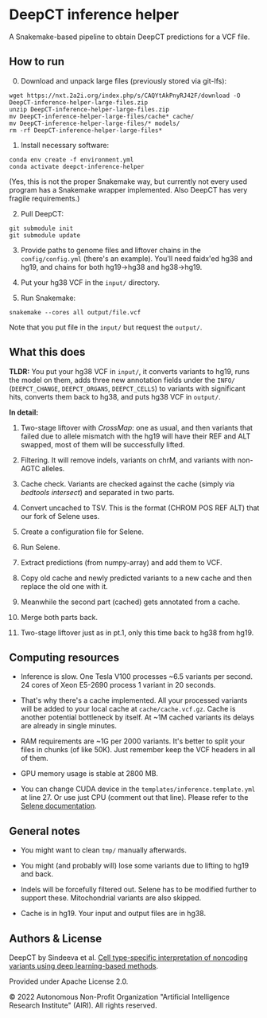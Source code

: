 # DeepCT inference helper

A Snakemake-based pipeline to obtain DeepCT predictions
for a VCF file.

## How to run

0. Download and unpack large files (previously stored via git-lfs):
```
wget https://nxt.2a2i.org/index.php/s/CAQYtAkPnyRJ42F/download -O DeepCT-inference-helper-large-files.zip
unzip DeepCT-inference-helper-large-files.zip
mv DeepCT-inference-helper-large-files/cache* cache/
mv DeepCT-inference-helper-large-files/* models/
rm -rf DeepCT-inference-helper-large-files*
```

1. Install necessary software:
```
conda env create -f environment.yml
conda activate deepct-inference-helper
```
(Yes, this is not the proper Snakemake way,
but currently not every used program has
a Snakemake wrapper implemented.
Also DeepCT has very fragile requirements.)

2. Pull DeepCT:
```
git submodule init
git submodule update
```

3. Provide paths to genome files and liftover chains 
in the `config/config.yml` (there's an example). 
You'll need faidx'ed hg38 and hg19, and chains for both 
hg19→hg38 and hg38→hg19.

4. Put your hg38 VCF in the `input/` directory. 

5. Run Snakemake:
```
snakemake --cores all output/file.vcf
```
Note that you put file in the `input/` but request the `output/`.

## What this does

**TLDR:** You put your hg38 VCF in `input/`, 
it converts variants to hg19, runs the model on them, 
adds three new annotation fields under the `INFO/` 
(`DEEPCT_CHANGE`, `DEEPCT_ORGANS`, `DEEPCT_CELLS`) 
to variants with significant hits, converts them back to hg38, 
and puts hg38 VCF in `output/`.

**In detail:**

1. Two-stage liftover with _CrossMap_: one as usual, 
and then variants that failed due to allele mismatch with the hg19 
will have their REF and ALT swapped, 
most of them will be successfully lifted.

2. Filtering. It will remove indels, variants on chrM, 
and variants with non-AGTC alleles.

3. Cache check. Variants are checked against the cache
(simply via _bedtools intersect_) and separated in two parts.

4. Convert uncached to TSV. This is the format (CHROM POS REF ALT)
that our fork of Selene uses.

5. Create a configuration file for Selene. 

6. Run Selene.

7. Extract predictions (from numpy-array) and add them to VCF.

8. Copy old cache and newly predicted variants to a new cache 
and then replace the old one with it.

9. Meanwhile the second part (cached) gets annotated from a cache.

10. Merge both parts back.

11. Two-stage liftover just as in pt.1, 
only this time back to hg38 from hg19.

## Computing resources

* Inference is slow.
One Tesla V100 processes ~6.5 variants per second. 
24 cores of Xeon E5-2690 process 1 variant in 20 seconds.

* That's why there's a cache implemented.
All your processed variants will be added to 
your local cache at `cache/cache.vcf.gz`.
Cache is another potential bottleneck by itself. 
At ~1M cached variants its delays are already in single minutes.

* RAM requirements are ~1G per 2000 variants. 
It's better to split your files in chunks (of like 50K).
Just remember keep the VCF headers in all of them.

* GPU memory usage is stable at 2800 MB.

* You can change CUDA device in the 
`templates/inference.template.yml` at line 27.
Or use just CPU (comment out that line). Please refer to the 
[Selene documentation](https://selene.flatironinstitute.org/master/overview/cli.html).

## General notes

* You might want to clean `tmp/` manually afterwards.

* You might (and probably will) lose some variants
due to lifting to hg19 and back.

* Indels will be forcefully filtered out.
Selene has to be modified further to support these.
Mitochondrial variants are also skipped.

* Cache is in hg19. Your input and output files are in hg38.

## Authors & License

DeepCT by Sindeeva et al. 
[Cell type-specific interpretation of noncoding variants using deep learning-based methods](https://doi.org/10.1101/2021.12.31.474623).

Provided under Apache License 2.0.

© 2022 Autonomous Non-Profit Organization 
"Artificial Intelligence Research Institute" (AIRI). 
All rights reserved.

